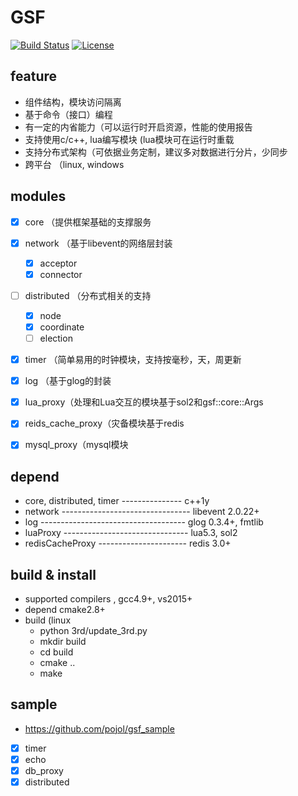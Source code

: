 # GSF
[![Build Status](https://travis-ci.org/pojol/gsf.svg?branch=master)](https://travis-ci.org/pojol/gsf)
[![License](http://img.shields.io/badge/license-mit-blue.svg?style=flat-square)](https://raw.githubusercontent.com/labstack/echo/master/LICENSE)

## feature
- 组件结构，模块访问隔离
- 基于命令（接口）编程
- 有一定的内省能力（可以运行时开启资源，性能的使用报告
- 支持使用c/c++, lua编写模块 (lua模块可在运行时重载
- 支持分布式架构（可依据业务定制，建议多对数据进行分片，少同步
- 跨平台 （linux, windows


## modules
- [x] core （提供框架基础的支撑服务
- [x] network （基于libevent的网络层封装
    - [x] acceptor
    - [x] connector
- [ ] distributed （分布式相关的支持
    - [x] node
    - [x] coordinate
    - [ ] election
- [x] timer （简单易用的时钟模块，支持按毫秒，天，周更新
- [x] log （基于glog的封装
- [x] lua_proxy（处理和Lua交互的模块基于sol2和gsf::core::Args
- [x] reids_cache_proxy（灾备模块基于redis
- [x] mysql_proxy（mysql模块


## depend
- core, distributed, timer --------------- c++1y
- network -------------------------------- libevent 2.0.22+
- log ------------------------------------ glog 0.3.4+, fmtlib
- luaProxy ------------------------------- lua5.3, sol2
- redisCacheProxy ---------------------- redis 3.0+


## build & install 
- supported compilers , gcc4.9+, vs2015+
- depend cmake2.8+ 
- build (linux
    - python 3rd/update_3rd.py
    - mkdir build
    - cd build
    - cmake ..
    - make

	
## sample
- https://github.com/pojol/gsf_sample
- [x] timer
- [x] echo
- [x] db_proxy
- [x] distributed
